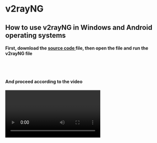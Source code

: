 # v2rayNG
<h2>How to use v2rayNG in Windows and Android operating systems</h2>


<h4>First, download the <a href="https://github.com/2dust/v2rayN/releases/download/5.38/v2rayN-Core.zip" >source code </a> file, then open the file and run the v2rayNG file</h4><br><br><h4>And proceed according to the video</h4>

<video href="https://dl.secplus.xyz/video/v2rayNG%20Windows.mp4" >
